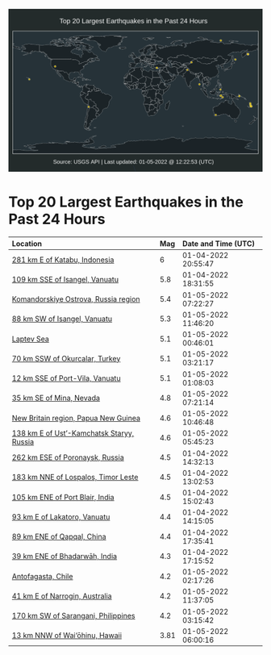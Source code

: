 ![Map](./map.png)

# Top 20 Largest Earthquakes in the Past 24 Hours

| Location | Mag | Date and Time (UTC) |
|:---|:---|:---|
| [281 km E of Katabu, Indonesia](https://earthquake.usgs.gov/earthquakes/eventpage/us7000g90c) | 6 | 01-04-2022 20:55:47 |
| [109 km SSE of Isangel, Vanuatu](https://earthquake.usgs.gov/earthquakes/eventpage/us7000g8zf) | 5.8 | 01-04-2022 18:31:55 |
| [Komandorskiye Ostrova, Russia region](https://earthquake.usgs.gov/earthquakes/eventpage/us7000g963) | 5.4 | 01-05-2022 07:22:27 |
| [88 km SW of Isangel, Vanuatu](https://earthquake.usgs.gov/earthquakes/eventpage/us7000g97b) | 5.3 | 01-05-2022 11:46:20 |
| [Laptev Sea](https://earthquake.usgs.gov/earthquakes/eventpage/us7000g93q) | 5.1 | 01-05-2022 00:46:01 |
| [70 km SSW of Okurcalar, Turkey](https://earthquake.usgs.gov/earthquakes/eventpage/us7000g94d) | 5.1 | 01-05-2022 03:21:17 |
| [12 km SSE of Port-Vila, Vanuatu](https://earthquake.usgs.gov/earthquakes/eventpage/us7000g93v) | 5.1 | 01-05-2022 01:08:03 |
| [35 km SE of Mina, Nevada](https://earthquake.usgs.gov/earthquakes/eventpage/nn00831033) | 4.8 | 01-05-2022 07:21:14 |
| [New Britain region, Papua New Guinea](https://earthquake.usgs.gov/earthquakes/eventpage/us7000g973) | 4.6 | 01-05-2022 10:46:48 |
| [138 km E of Ust’-Kamchatsk Staryy, Russia](https://earthquake.usgs.gov/earthquakes/eventpage/us7000g95j) | 4.6 | 01-05-2022 05:45:23 |
| [262 km ESE of Poronaysk, Russia](https://earthquake.usgs.gov/earthquakes/eventpage/us7000g8xq) | 4.5 | 01-04-2022 14:32:13 |
| [183 km NNE of Lospalos, Timor Leste](https://earthquake.usgs.gov/earthquakes/eventpage/us7000g8wi) | 4.5 | 01-04-2022 13:02:53 |
| [105 km ENE of Port Blair, India](https://earthquake.usgs.gov/earthquakes/eventpage/us7000g8xx) | 4.5 | 01-04-2022 15:02:43 |
| [93 km E of Lakatoro, Vanuatu](https://earthquake.usgs.gov/earthquakes/eventpage/us7000g8xm) | 4.4 | 01-04-2022 14:15:05 |
| [89 km ENE of Qapqal, China](https://earthquake.usgs.gov/earthquakes/eventpage/us7000g8yl) | 4.4 | 01-04-2022 17:35:41 |
| [39 km ENE of Bhadarwāh, India](https://earthquake.usgs.gov/earthquakes/eventpage/us7000g8yg) | 4.3 | 01-04-2022 17:15:52 |
| [Antofagasta, Chile](https://earthquake.usgs.gov/earthquakes/eventpage/us7000g943) | 4.2 | 01-05-2022 02:17:26 |
| [41 km E of Narrogin, Australia](https://earthquake.usgs.gov/earthquakes/eventpage/us7000g979) | 4.2 | 01-05-2022 11:37:05 |
| [170 km SW of Sarangani, Philippines](https://earthquake.usgs.gov/earthquakes/eventpage/us7000g94j) | 4.2 | 01-05-2022 03:15:42 |
| [13 km NNW of Wai‘ōhinu, Hawaii](https://earthquake.usgs.gov/earthquakes/eventpage/hv72858117) | 3.81 | 01-05-2022 06:00:16 |
